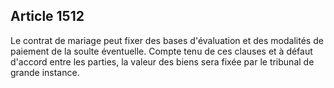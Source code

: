Article 1512
----
Le contrat de mariage peut fixer des bases d'évaluation et des modalités de
paiement de la soulte éventuelle. Compte tenu de ces clauses et à défaut
d'accord entre les parties, la valeur des biens sera fixée par le tribunal de
grande instance.
